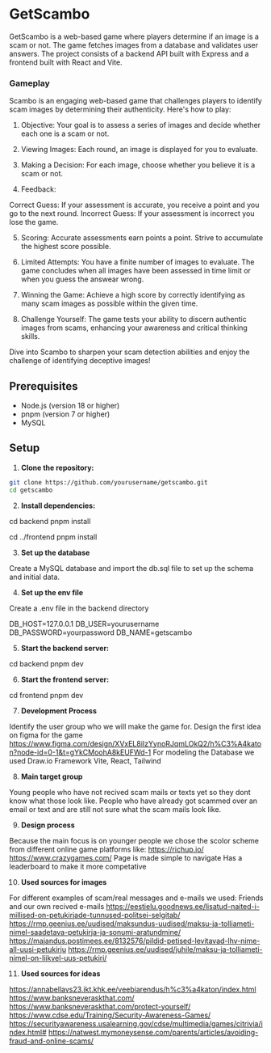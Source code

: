 # GetScambo

GetScambo is a web-based game where players determine if an image is a scam or not. The game fetches images from a database and validates user answers. The project consists of a backend API built with Express and a frontend built with React and Vite.

### Gameplay 

Scambo is an engaging web-based game that challenges players to identify scam images by determining their authenticity. Here's how to play:

1. Objective: Your goal is to assess a series of images and decide whether each one is a scam or not.

2. Viewing Images: Each round, an image is displayed for you to evaluate.

3. Making a Decision: For each image, choose whether you believe it is a scam or not.

4. Feedback:

Correct Guess: If your assessment is accurate, you receive a point and you go to the next round.
Incorrect Guess: If your assessment is incorrect you lose the game.

5. Scoring: Accurate assessments earn points a point. Strive to accumulate the highest score possible.

6. Limited Attempts: You have a finite number of images to evaluate. The game concludes when all images have been assessed in time limit or when you guess the answear wrong.

7. Winning the Game: Achieve a high score by correctly identifying as many scam images as possible within the given time.

8. Challenge Yourself: The game tests your ability to discern authentic images from scams, enhancing your awareness and critical thinking skills.

Dive into Scambo to sharpen your scam detection abilities and enjoy the challenge of identifying deceptive images!


## Prerequisites

-   Node.js (version 18 or higher)
-   pnpm (version 7 or higher)
-   MySQL

## Setup

1. **Clone the repository:**

```sh
git clone https://github.com/yourusername/getscambo.git
cd getscambo
```

2. **Install dependencies:**

cd backend
pnpm install

cd ../frontend
pnpm install

3. **Set up the database**

Create a MySQL database and import the db.sql file to set up the schema and initial data.

4. **Set up the env file**

Create a .env file in the backend directory

DB_HOST=127.0.0.1
DB_USER=yourusername
DB_PASSWORD=yourpassword
DB_NAME=getscambo

5. **Start the backend server:**

cd backend
pnpm dev

6. **Start the frontend server:**

cd frontend
pnpm dev



7. **Development Process**

Identify the user group who we will make the game for.
Design the first idea on figma for the game 
https://www.figma.com/design/XVxEL8iIzYynoRJqmLOkQ2/h%C3%A4katon?node-id=0-1&t=gYkCMoohA8kEUFWd-1 
For modeling the Database we used Draw.io
Framework Vite, React, Tailwind

8. **Main target group**

Young people who have not recived scam mails or texts yet so they dont know what those look like.
People who have already got scammed over an email or text and are still not sure what the scam mails look like. 

9. **Design process**

Because the main focus is on younger people we chose the scolor scheme from different online game platforms like:
https://richup.io/
https://www.crazygames.com/
Page is made simple to navigate 
Has a leaderboard to make it more competative


10. **Used sources for images**

For different examples of scam/real messages and e-mails we used:
Friends and our own recived e-mails
https://eestielu.goodnews.ee/lisatud-naited-i-millised-on-petukirjade-tunnused-politsei-selgitab/
https://rmp.geenius.ee/uudised/maksundus-uudised/maksu-ja-tolliameti-nimel-saadetava-petukirja-ja-sonumi-aratundmine/
https://majandus.postimees.ee/8132576/pildid-petised-levitavad-lhv-nime-all-uusi-petukirju
https://rmp.geenius.ee/uudised/juhile/maksu-ja-tolliameti-nimel-on-liikvel-uus-petukiri/

11. **Used sources for ideas**

https://annabellavs23.ikt.khk.ee/veebiarendus/h%c3%a4katon/index.html
https://www.banksneveraskthat.com/
https://www.banksneveraskthat.com/protect-yourself/
https://www.cdse.edu/Training/Security-Awareness-Games/
https://securityawareness.usalearning.gov/cdse/multimedia/games/citrivia/index.html#
https://natwest.mymoneysense.com/parents/articles/avoiding-fraud-and-online-scams/
